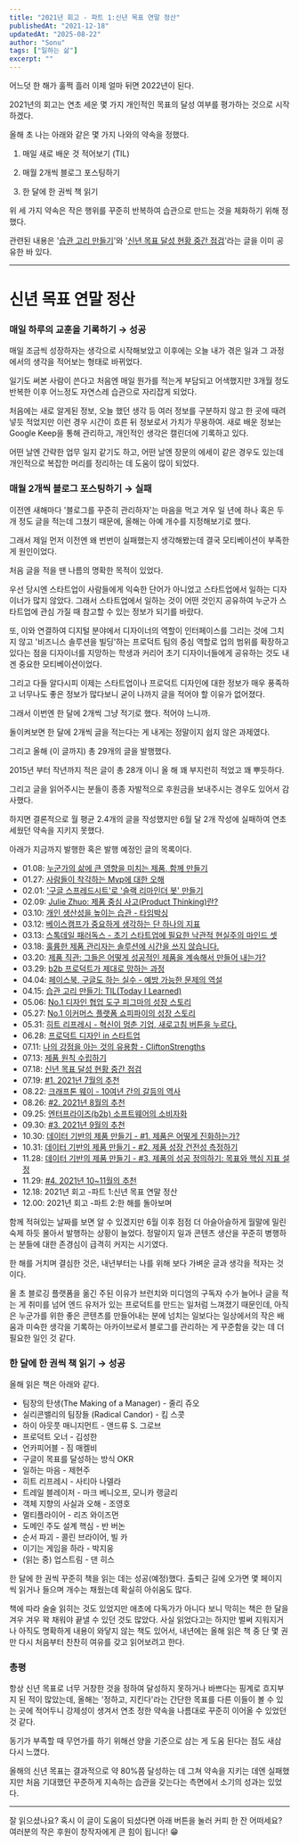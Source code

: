 ```yaml
---
title: "2021년 회고 - 파트 1:신년 목표 연말 정산"
publishedAt: "2021-12-18"
updatedAt: "2025-08-22"
author: "Sonu"
tags: ["일하는 삶"]
excerpt: ""
---
```



어느덧 한 해가 훌쩍 흘러 이제 얼마 뒤면 2022년이 된다. 


2021년의 회고는 연초 세운 몇 가지 개인적인 목표의 달성 여부를 평가하는 것으로 시작하겠다. 


올해 초 나는 아래와 같은 몇 가지 나와의 약속을 정했다. 


1. 매일 새로 배운 것 적어보기 (TIL)


2. 매월 2개씩 블로그 포스팅하기


3. 한 달에 한 권씩 책 읽기 


위 세 가지 약속은 작은 행위를 꾸준히 반복하여 습관으로 만드는 것을 체화하기 위해 정했다.


관련된 내용은 '[습관 고리 만들기](https://sonujung.com/today-i-learned-2021-04)'와 '[신년 목표 달성 현황 중간 점검](https://sonujung.com/2021-interim-findings)'라는 글을 이미 공유한 바 있다. 


---


# 신년 목표 연말 정산


### 매일 하루의 교훈을 기록하기 → 성공


매일 조금씩 성장하자는 생각으로 시작해보았고 이후에는 오늘 내가 겪은 일과 그 과정에서의 생각을 적어보는 형태로 바뀌었다.


일기도 써본 사람이 쓴다고 처음엔 매일 뭔가를 적는게 부담되고 어색했지만 3개월 정도 반복한 이후 어느정도 자연스레 습관으로 자리잡게 되었다.


처음에는 새로 알게된 정보, 오늘 했던 생각 등 여러 정보를 구분하지 않고 한 곳에 때려넣듯 적었지만 이런 경우 시간이 흐른 뒤 정보로서 가치가 무용하여. 새로 배운 정보는 Google Keep을 통해 관리하고, 개인적인 생각은 캘린더에 기록하고 있다.


어떤 날엔 간략한 업무 일지 같기도 하고, 어떤 날엔 장문의 에세이 같은 경우도 있는데 개인적으로 복잡한 머리를 정리하는 데 도움이 많이 되었다.


### 매월 2개씩 블로그 포스팅하기 → 실패


이전엔 새해마다 '블로그를 꾸준히 관리하자'는 마음을 먹고 겨우 일 년에 하나 혹은 두 개 정도 글을 적는데 그쳤기 때문에, 올해는 아예 개수를 지정해보기로 했다.


그래서 제일 먼저 이전엔 왜 번번이 실패했는지 생각해봤는데 결국 모티베이션이 부족한 게 원인이었다.


처음 글을 적을 땐 나름의 명확한 목적이 있었다.


우선 당시엔 스타트업이 사람들에게 익숙한 단어가 아니었고 스타트업에서 일하는 디자이너가 많지 않았다. 그래서 스타트업에서 일하는 것이 어떤 것인지 공유하여 누군가 스타트업에 관심 가질 때 참고할 수 있는 정보가 되기를 바랐다. 


또, 이와 연결하여 디지털 분야에서 디자이너의 역할이 인터페이스를 그리는 것에 그치지 않고 '비즈니스 솔루션을 빌딩'하는 프로덕트 팀의 중심 역할로 업의 범위를 확장하고 있다는 점을 디자이너를 지망하는 학생과 커리어 초기 디자이너들에게 공유하는 것도 내겐 중요한 모티베이션이었다. 


그리고 다들 알다시피 이제는 스타트업이나 프로덕트 디자인에 대한 정보가 매우 풍족하고 너무나도 좋은 정보가 많다보니 굳이 나까지 글을 적어야 할 이유가 없어졌다.


그래서 이번엔 한 달에 2개씩 그냥 적기로 했다. 적어야 느니까.


돌이켜보면 한 달에 2개씩 글을 적는다는 게 내게는 정말이지 쉽지 않은 과제였다.


그리고 올해 (이 글까지) 총 29개의 글을 발행했다.


2015년 부터 작년까지 적은 글이 총 28개 이니 올 해 꽤 부지런히 적었고 꽤 뿌듯하다.


그리고 글을 읽어주시는 분들이 종종 자발적으로 후원금을 보내주시는 경우도 있어서 감사했다.


하지면 결론적으로 월 평균 2.4개의 글을 작성했지만 6월 달 2개 작성에 실패하여 연초 세웠던 약속을 지키지 못했다.


아래가 지금까지 발행한 혹은 발행 예정인 글의 목록이다.

- 01.08: [누군가의 삶에 큰 영향을 미치는 제품, 함께 만들기](https://sonujung.com/hire-sixhop-designers)
- 01.27: [사람들이 착각하는 Mvp에 대한 오해](https://sonujung.com/misunderstanding-about-mvp)
- 02.01: ['구글 스프레드시트'로 '슬랙 리마인더 봇' 만들기](https://sonujung.com/slack-reminder-with-google-spread-sheets)
- 02.09: [Julie Zhuo: 제품 중심 사고(Product Thinking)란?](https://sonujung.com/julie-zhuo-product-thinking)
- 03.10: [개인 생산성을 높이는 습관 - 타임박싱](https://sonujung.com/how-to-be-a-manager-time-boxing)
- 03.12: [베이스캠프가 중요하게 생각하는 단 하나의 지표](https://sonujung.com/jason-fried-s-two-articles)
- 03.13: [스톡데일 패러독스 - 초기 스타트업에 필요한 낙관적 현실주의 마인드 셋](https://sonujung.com/stockdale-paradox)
- 03.18: [훌륭한 제품 관리자는 솔루션에 시간을 쓰지 않습니다.](https://sonujung.com/great-pms-dont-spend-time-on-solution-by-paul-adams)
- 03.20: [제품 직관: 그들은 어떻게 성공적인 제품을 계속해서 만들어 내는가?](https://sonujung.com/product-judgment-article)
- 03.29: [b2b 프로덕트가 제대로 망하는 과정](https://sonujung.com/how-the-b2b-product-destined-to-fail)
- 04.04: [페이스북, 구글도 하는 실수 - 예방 가능한 문제의 역설](https://sonujung.com/the-preventable-problem-paradox)
- 04.15: [습관 고리 만들기: TIL(Today I Learned)](https://sonujung.com/today-i-learned-2021-04)
- 05.06: [No.1 디자인 협업 도구 피그마의 성장 스토리](https://sonujung.com/growth-strategies-of-figma)
- 05.27: [No.1 이커머스 플랫폼 쇼피파이의 성장 스토리](https://sonujung.com/a-brief-history-of-shopify)
- 05.31: [히트 리프레시 - 혁신이 멈춘 기업, 새로고침 버튼을 누르다.](https://sonujung.com/hit-refresh-reading-note)
- 06.28: [프로덕트 디자인 in 스타트업](https://sonujung.com/product-design-in-startup)
- 07.11: [나의 강점을 아는 것의 유용함 - CliftonStrengths](https://sonujung.com/cliftonstrengths)
- 07.13: [제품 원칙 수립하기](https://sonujung.com/product-principles-of-sixshop)
- 07.18: [신년 목표 달성 현황 중간 점검](https://sonujung.com/2021-interim-findings)
- 07.19: [#1. 2021년 7월의 추천](https://sonujung.com/curation-2021-07)
- 08.22: [크래프톤 웨이 - 10여년 간의 갈등의 역사](https://sonujung.com/crafton-way-reading-note)
- 08.26: [#2. 2021년 8월의 추천](https://sonujung.com/curation-2021-08)
- 09.25: [엔터프라이즈(b2b) 소프트웨어의 소비자화](https://sonujung.com/the-consumerization-of-enterprise-software)
- 09.30: [#3. 2021년 9월의 추천](https://sonujung.com/curation-2021-09)
- 10.30: [데이터 기반의 제품 만들기 - #1. 제품은 어떻게 진화하는가?](https://sonujung.com/data-informed-product-building-no1)
- 10.31: [데이터 기반의 제품 만들기 - #2. 제품 성장 건전성 측정하기](https://sonujung.com/data-informed-product-building-no2)
- 11.28: [데이터 기반의 제품 만들기 - #3. 제품의 성공 정의하기: 목표와 핵심 지표 설정](https://sonujung.com/data-informed-product-building-no3)
- 11.29: [#4. 2021년 10~11월의 추천](https://sonujung.com/curation-2021-1011)
- 12.18: 2021년 회고 -파트 1:신년 목표 연말 정산
- 12.00: 2021년 회고 -파트 2:한 해를 돌아보며

함께 적혀있는 날짜를 보면 알 수 있겠지만 6월 이후 점점 더 아슬아슬하게 월말에 밀린 숙제 하듯 몰아서 발행하는 상황이 늘었다. 정말이지 일과 콘텐츠 생산을 꾸준히 병행하는 분들에 대한 존경심이 급격히 커지는 시기였다. 


한 해를 거치며 결심한 것은, 내년부터는 나를 위해 보다 가벼운 글과 생각을 적자는 것이다. 


올 초 블로깅 플랫폼을 옮긴 주된 이유가 브런치와 미디엄의 구독자 수가 늘어나 글을 적는 게 취미를 넘어 엔드 유저가 있는 프로덕트를 만드는 일처럼 느껴졌기 때문인데, 아직은 누군가를 위한 좋은 콘텐츠를 만들어내는 분에 넘치는 일보다는 일상에서의 작은 배움과 미숙한 생각을 기록하는 아카이브로서 블로그를 관리하는 게 꾸준함을 갖는 데 더 필요한 일인 것 같다.


### 한 달에 한 권씩 책 읽기 → 성공


올해 읽은 책은 아래와 같다.

- 팀장의 탄생(The Making of a Manager) - 줄리 쥬오
- 실리콘밸리의 팀장들 (Radical Candor) - 킴 스콧
- 하이 아웃풋 매니지먼트 - 앤드류 S. 그로브
- 프로덕트 오너 - 김성한
- 언카피어블 - 짐 매켈비
- 구글이 목표를 달성하는 방식 OKR
- 일하는 마음 - 제현주
- 히트 리프레시 - 사티아 나델라
- 트레일 블레이저 - 마크 베니오프, 모니카 랭글리
- 객체 지향의 사실과 오해 - 조영호
- 멀티플라이어 - 리즈 와이즈먼
- 도메인 주도 설계 핵심 - 반 버논
- 순서 파괴 - 콜린 브라이어, 빌 카
- 이기는 게임을 하라 - 박지웅
- (읽는 중) 업스트림 - 댄 히스

한 달에 한 권씩 꾸준히 책을 읽는 데는 성공(예정)했다. 출퇴근 길에 오가면 몇 페이지 씩 읽거나 들으며 개수는 채웠는데 확실히 아쉬움도 많다. 


책에 따라 술술 읽히는 것도 있었지만 애초에 다독가가 아니다 보니 막히는 책은 한 달을 겨우 겨우 꽉 채워야 끝낼 수 있던 것도 많았다. 사실 읽었다고는 하지만 벌써 지워지거나 아직도 명확하게 내용이 와닿지 않는 책도 있어서, 내년에는 올해 읽은 책 중 단 몇 권만 다시 처음부터 찬찬히 여유를 갖고 읽어보려고 한다. 


### 총평 


항상 신년 목표로 너무 거창한 것을 정하여 달성하지 못하거나 바쁘다는 핑계로 흐지부지 된 적이 많았는데, 올해는 '정하고, 지킨다'라는 간단한 목표를 다른 이들이 볼 수 있는 곳에 적어두니 강제성이 생겨서 연초 정한 약속을 나름대로 꾸준히 이어올 수 있었던 것 같다. 


동기가 부족할 때 무언가를 하기 위해선 양을 기준으로 삼는 게 도움 된다는 점도 새삼 다시 느꼈다. 


올해의 신년 목표는 결과적으로 약 80%쯤 달성하는 데 그쳐 약속을 지키는 데엔 실패했지만 처음 기대했던 꾸준하게 지속하는 습관을 갖는다는 측면에서 소기의 성과는 있었다.


---


잘 읽으셨나요? 혹시 이 글이 도움이 되셨다면 아래 버튼을 눌러 커피 한 잔 어떠세요? 여러분의 작은 후원이 창작자에게 큰 힘이 됩니다! 😁

